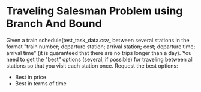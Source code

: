 # Traveling Salesman Problem using Branch And Bound
Given a train schedule(test_task_data.csv_ between several stations in the format "train number; departure station; arrival station; cost; departure time; arrival time" (it is guaranteed that there are no trips longer than a day). You need to get the "best" options (several, if possible) for traveling between all stations so that you visit each station once. Request the best options:
 - Best in price
 - Best in terms of time

